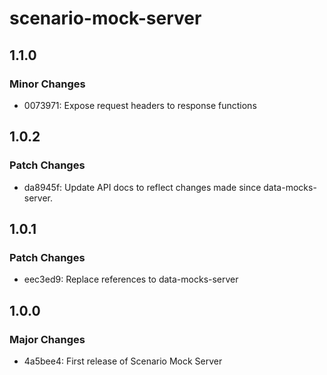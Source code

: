 # scenario-mock-server

## 1.1.0

### Minor Changes

- 0073971: Expose request headers to response functions

## 1.0.2

### Patch Changes

- da8945f: Update API docs to reflect changes made since data-mocks-server.

## 1.0.1

### Patch Changes

- eec3ed9: Replace references to data-mocks-server

## 1.0.0

### Major Changes

- 4a5bee4: First release of Scenario Mock Server
